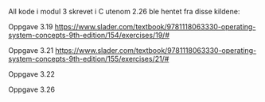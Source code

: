 All kode i modul 3 skrevet i C utenom 2.26 ble hentet fra disse kildene:


Oppgave 3.19
https://www.slader.com/textbook/9781118063330-operating-system-concepts-9th-edition/154/exercises/19/#

Oppgave 3.21
https://www.slader.com/textbook/9781118063330-operating-system-concepts-9th-edition/155/exercises/21/#

Oppgave 3.22


Oppgave 3.26
